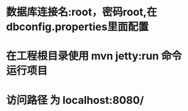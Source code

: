 # 数据库连接名:root，密码root,在dbconfig.properties里面配置
# 在工程根目录使用 mvn jetty:run 命令运行项目
# 访问路径 为 localhost:8080/
